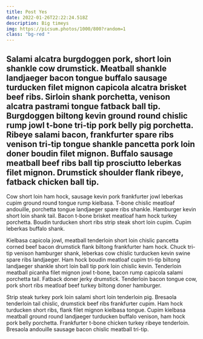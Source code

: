 ```yaml
---
title: Post Yes
date: 2022-01-26T22:22:24.518Z
description: Big timeys
img: https://picsum.photos/1000/800?random=1
class: "bg-red "
---
```

<h2 class="display-1">Salami alcatra burgdoggen pork, short loin shankle cow drumstick. Meatball shankle landjaeger bacon tongue buffalo sausage turducken filet mignon capicola alcatra brisket beef ribs. Sirloin shank porchetta, venison alcatra pastrami tongue fatback ball tip. Burgdoggen biltong kevin ground round chislic rump jowl t-bone tri-tip pork belly pig porchetta. Ribeye salami bacon, frankfurter spare ribs venison tri-tip tongue shankle pancetta pork loin doner boudin filet mignon. Buffalo sausage meatball beef ribs ball tip prosciutto leberkas filet mignon. Drumstick shoulder flank ribeye, fatback chicken ball tip.</h2>

Cow short loin ham hock, sausage kevin pork frankfurter jowl leberkas cupim ground round tongue rump kielbasa. T-bone chislic meatloaf andouille, porchetta tongue landjaeger spare ribs shankle. Hamburger kevin short loin shank tail. Bacon t-bone brisket meatloaf ham hock turkey porchetta. Boudin turducken short ribs strip steak short loin cupim. Cupim leberkas buffalo shank.

Kielbasa capicola jowl, meatball tenderloin short loin chislic pancetta corned beef bacon drumstick flank biltong frankfurter ham hock. Chuck tri-tip venison hamburger shank, leberkas cow chislic turducken kevin swine spare ribs landjaeger. Ham hock boudin meatloaf cupim tri-tip biltong landjaeger shankle short loin ball tip pork loin chislic kevin. Tenderloin meatball picanha filet mignon jowl t-bone, bacon rump capicola salami porchetta tail. Fatback doner jerky drumstick. Tenderloin bacon tongue cow, pork short ribs meatloaf beef turkey biltong doner hamburger.

Strip steak turkey pork loin salami short loin tenderloin pig. Bresaola tenderloin tail chislic, drumstick beef ribs frankfurter cupim. Ham hock turducken short ribs, flank filet mignon kielbasa tongue. Cupim kielbasa meatball ground round landjaeger turducken buffalo venison, ham hock pork belly porchetta. Frankfurter t-bone chicken turkey ribeye tenderloin. Bresaola andouille sausage bacon chislic meatball tri-tip.